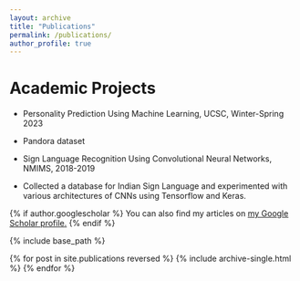 ```yaml
---
layout: archive
title: "Publications"
permalink: /publications/
author_profile: true
---
```

Academic Projects
====


* Personality Prediction Using Machine Learning, UCSC, Winter-Spring 2023
 * Pandora dataset


* Sign Language Recognition Using Convolutional Neural Networks, NMIMS, 2018-2019
 * Collected a database for Indian Sign Language and experimented with various architectures of CNNs using Tensorflow and Keras.


{% if author.googlescholar %}
  You can also find my articles on <u><a href="{{author.googlescholar}}">my Google Scholar profile</a>.</u>
{% endif %}

{% include base_path %}

{% for post in site.publications reversed %}
  {% include archive-single.html %}
{% endfor %}

